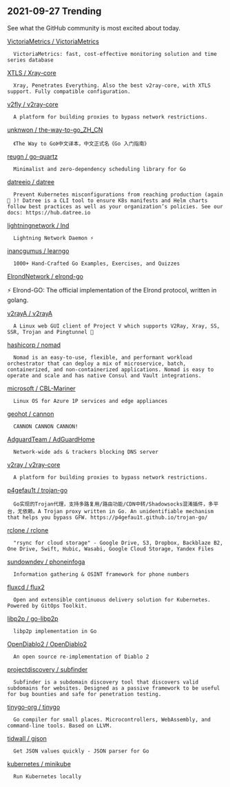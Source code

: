 ## 2021-09-27 Trending 
See what the GitHub community is most excited about today. 

[VictoriaMetrics / VictoriaMetrics](https://github.com/VictoriaMetrics/VictoriaMetrics) 

      VictoriaMetrics: fast, cost-effective monitoring solution and time series database
     
[XTLS / Xray-core](https://github.com/XTLS/Xray-core) 

      Xray, Penetrates Everything. Also the best v2ray-core, with XTLS support. Fully compatible configuration.
     
[v2fly / v2ray-core](https://github.com/v2fly/v2ray-core) 

      A platform for building proxies to bypass network restrictions.
     
[unknwon / the-way-to-go_ZH_CN](https://github.com/unknwon/the-way-to-go_ZH_CN) 

      《The Way to Go》中文译本，中文正式名《Go 入门指南》
     
[reugn / go-quartz](https://github.com/reugn/go-quartz) 

      Minimalist and zero-dependency scheduling library for Go
     
[datreeio / datree](https://github.com/datreeio/datree) 

      Prevent Kubernetes misconfigurations from reaching production (again 😤 )! Datree is a CLI tool to ensure K8s manifests and Helm charts follow best practices as well as your organization’s policies. See our docs: https://hub.datree.io

     
[lightningnetwork / lnd](https://github.com/lightningnetwork/lnd) 

      Lightning Network Daemon ⚡️

     
[inancgumus / learngo](https://github.com/inancgumus/learngo) 

      1000+ Hand-Crafted Go Examples, Exercises, and Quizzes
     
[ElrondNetwork / elrond-go](https://github.com/ElrondNetwork/elrond-go) 

      
⚡ Elrond-GO: The official implementation of the Elrond protocol, written in golang.
     
[v2rayA / v2rayA](https://github.com/v2rayA/v2rayA) 

      A Linux web GUI client of Project V which supports V2Ray, Xray, SS, SSR, Trojan and Pingtunnel 🚀

     
[hashicorp / nomad](https://github.com/hashicorp/nomad) 

      Nomad is an easy-to-use, flexible, and performant workload orchestrator that can deploy a mix of microservice, batch, containerized, and non-containerized applications. Nomad is easy to operate and scale and has native Consul and Vault integrations.
     
[microsoft / CBL-Mariner](https://github.com/microsoft/CBL-Mariner) 

      Linux OS for Azure 1P services and edge appliances
     
[geohot / cannon](https://github.com/geohot/cannon) 

      CANNON CANNON CANNON!
     
[AdguardTeam / AdGuardHome](https://github.com/AdguardTeam/AdGuardHome) 

      Network-wide ads & trackers blocking DNS server
     
[v2ray / v2ray-core](https://github.com/v2ray/v2ray-core) 

      A platform for building proxies to bypass network restrictions.
     
[p4gefau1t / trojan-go](https://github.com/p4gefau1t/trojan-go) 

      Go实现的Trojan代理，支持多路复用/路由功能/CDN中转/Shadowsocks混淆插件，多平台，无依赖。A Trojan proxy written in Go. An unidentifiable mechanism that helps you bypass GFW. https://p4gefau1t.github.io/trojan-go/

     
[rclone / rclone](https://github.com/rclone/rclone) 

      "rsync for cloud storage" - Google Drive, S3, Dropbox, Backblaze B2, One Drive, Swift, Hubic, Wasabi, Google Cloud Storage, Yandex Files
     
[sundowndev / phoneinfoga](https://github.com/sundowndev/phoneinfoga) 

      Information gathering & OSINT framework for phone numbers
     
[fluxcd / flux2](https://github.com/fluxcd/flux2) 

      Open and extensible continuous delivery solution for Kubernetes. Powered by GitOps Toolkit.
     
[libp2p / go-libp2p](https://github.com/libp2p/go-libp2p) 

      libp2p implementation in Go
     
[OpenDiablo2 / OpenDiablo2](https://github.com/OpenDiablo2/OpenDiablo2) 

      An open source re-implementation of Diablo 2
     
[projectdiscovery / subfinder](https://github.com/projectdiscovery/subfinder) 

      Subfinder is a subdomain discovery tool that discovers valid subdomains for websites. Designed as a passive framework to be useful for bug bounties and safe for penetration testing.
     
[tinygo-org / tinygo](https://github.com/tinygo-org/tinygo) 

      Go compiler for small places. Microcontrollers, WebAssembly, and command-line tools. Based on LLVM.
     
[tidwall / gjson](https://github.com/tidwall/gjson) 

      Get JSON values quickly - JSON parser for Go
     
[kubernetes / minikube](https://github.com/kubernetes/minikube) 

      Run Kubernetes locally
     
